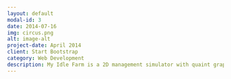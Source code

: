 ```yaml
---
layout: default
modal-id: 3
date: 2014-07-16
img: circus.png
alt: image-alt
project-date: April 2014
client: Start Bootstrap
category: Web Development
description: My Idle Farm is a 2D management simulator with quaint graphics, animated characters and addictive gameplay and the first idle game I’ve worked on. For some time I was mostly occupied with UI and controls, but quickly accrued more responsibility and started working on crucial features like purchases, analytics and core mechanics.
---
```

